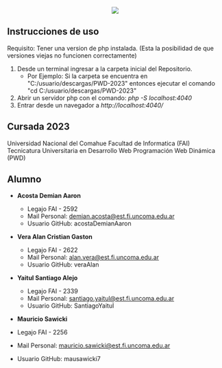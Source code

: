 <p align="center">
  <img src="https://i.postimg.cc/jdMhhYmM/Portada.png" />
</p>

## Instrucciones de uso

Requisito: Tener una version de php instalada. (Esta la posibilidad de que versiones viejas no funcionen correctamente)

1. Desde un terminal ingresar a la carpeta inicial del Repositorio.
   - Por Ejemplo: Si la carpeta se encuentra en "C:/usuario/descargas/PWD-2023" entonces ejecutar el comando "cd C:/usuario/descargas/PWD-2023"
2. Abrir un servidor php con el comando: _php -S localhost:4040_
3. Entrar desde un navegador a _http://localhost:4040/_

## Cursada 2023

Universidad Nacional del Comahue
Facultad de Informatica (FAI)
Tecnicatura Universitaria en Desarrollo Web
Programación Web Dinámica (PWD)

## Alumno

- **Acosta Demian Aaron**

  - Legajo FAI - 2592
  - Mail Personal: demian.acosta@est.fi.uncoma.edu.ar
  - Usuario GitHub: acostaDemianAaron

- **Vera Alan Cristian Gaston**

  - Legajo FAI - 2622
  - Mail Personal: alan.vera@est.fi.uncoma.edu.ar
  - Usuario GitHub: veraAlan

- **Yaitul Santiago Alejo**
  - Legajo FAI - 2339
  - Mail Personal: santiago.yaitul@est.fi.uncoma.edu.ar
  - Usuario GitHub: SantiagoYaitul

 - **Mauricio Sawicki**
  - Legajo FAI - 2256
  - Mail Personal: mauricio.sawicki@est.fi.uncoma.edu.ar
  - Usuario GitHub: mausawicki7 
